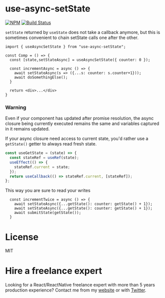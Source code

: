 # use-async-setState

[![NPM](https://img.shields.io/npm/dm/use-async-setState.svg)](https://www.npmjs.com/package/use-async-setState)
[![Build Status](https://travis-ci.com/slorber/use-async-setState.svg?branch=master)](https://travis-ci.com/slorber/use-async-setState)


`setState` returned by `useState` does not take a callback anymore, but this is sometimes convenient to chain setState calls one after the other.

``` 
import { useAsyncSetState } from "use-async-setState";

const Comp = () => {
  const [state,setStateAsync] = useAsyncSetState({ counter: 0 });
  
  const incrementAsync = async () => {
    await setStateAsync(s => ({...s: counter: s.counter+1}));
    await doSomethingElse();
  }
  
  return <div>...</div> 
}   
```

### Warning

Even if your component has updated after promise resolution, the async closure being currently executed remains the same and variables captured in it remains updated.

If your async closure need access to current state, you'd rather use a `getState()` getter to always read fresh state.


```ts
const useGetState = (state) => {
  const stateRef = useRef(state);
  useEffect(() => {
    stateRef.current = state;
  });
  return useCallback(() => stateRef.current, [stateRef]);
};
```

This way you are sure to read your writes

```
  const incrementTwice = async () => {
    await setStateAsync({...getState(): counter: getState() + 1});
    await setStateAsync({...getState(): counter: getState() + 1});
    await submitState(getState());
  }
```


# License

MIT

# Hire a freelance expert

Looking for a React/ReactNative freelance expert with more than 5 years production experience?
Contact me from my [website](https://sebastienlorber.com/) or with [Twitter](https://twitter.com/sebastienlorber).
